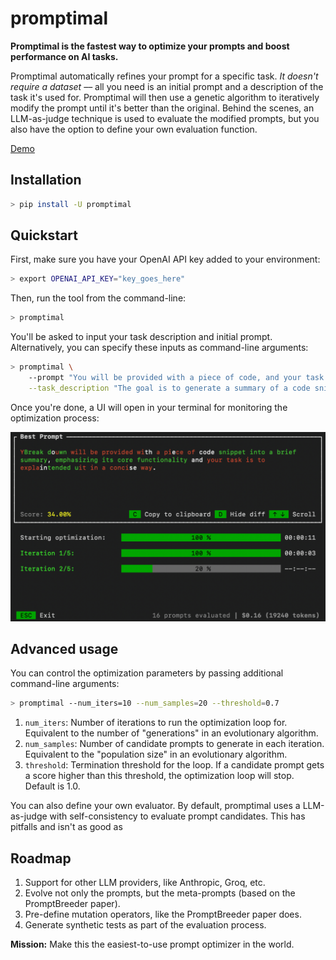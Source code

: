 # promptimal

**Promptimal is the fastest way to optimize your prompts and boost performance on AI tasks.**

Promptimal automatically refines your prompt for a specific task. _It doesn't require a dataset_ –– all you need is an initial prompt and a description of the task it's used for. Promptimal will then use a genetic algorithm to iteratively modify the prompt until it's better than the original. Behind the scenes, an LLM-as-judge technique is used to evaluate the modified prompts, but you also have the option to define your own evaluation function.

[Demo](./demo.gif)

## Installation

```bash
> pip install -U promptimal
```

## Quickstart

First, make sure you have your OpenAI API key added to your environment:

```bash
> export OPENAI_API_KEY="key_goes_here"
```

Then, run the tool from the command-line:

```bash
> promptimal
```

You'll be asked to input your task description and initial prompt. Alternatively, you can specify these inputs as command-line arguments:

```bash
> promptimal \
    --prompt "You will be provided with a piece of code, and your task is to explain it in a concise way." \
    --task_description "The goal is to generate a summary of a code snippet which will then be embedded and used for vector search."
```

Once you're done, a UI will open in your terminal for monitoring the optimization process:

![Demo](./demo.png)

## Advanced usage

You can control the optimization parameters by passing additional command-line arguments:

```bash
> promptimal --num_iters=10 --num_samples=20 --threshold=0.7
```

1. `num_iters`: Number of iterations to run the optimization loop for. Equivalent to the number of "generations" in an evolutionary algorithm.
2. `num_samples`: Number of candidate prompts to generate in each iteration. Equivalent to the "population size" in an evolutionary algorithm.
3. `threshold`: Termination threshold for the loop. If a candidate prompt gets a score higher than this threshold, the optimization loop will stop. Default is 1.0.

You can also define your own evaluator. By default, promptimal uses a LLM-as-judge with self-consistency to evaluate prompt candidates. This has pitfalls and isn't as good as

## Roadmap

1. Support for other LLM providers, like Anthropic, Groq, etc.
2. Evolve not only the prompts, but the meta-prompts (based on the PromptBreeder paper).
3. Pre-define mutation operators, like the PromptBreeder paper does.
4. Generate synthetic tests as part of the evaluation process.

**Mission:** Make this the easiest-to-use prompt optimizer in the world.
